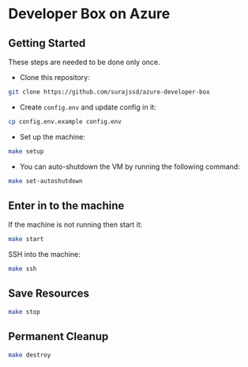 # Developer Box on Azure

## Getting Started

These steps are needed to be done only once.

- Clone this repository:

```bash
git clone https://github.com/surajssd/azure-developer-box
```

- Create `config.env` and update config in it:

```bash
cp config.env.example config.env
```

- Set up the machine:

```bash
make setup
```

- You can auto-shutdown the VM by running the following command:

```bash
make set-autoshutdown
```

## Enter in to the machine

If the machine is not running then start it:

```bash
make start
```

SSH into the machine:

```bash
make ssh
```

## Save Resources

```bash
make stop
```

## Permanent Cleanup

```bash
make destroy
```
